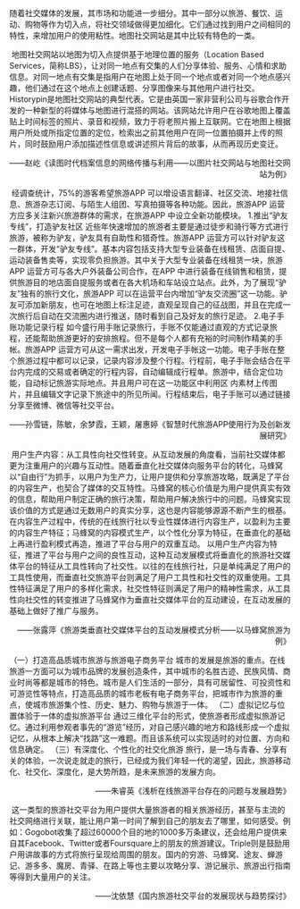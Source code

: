 ​        随着社交媒体的发展，其市场和功能进一步细分。其中一部分以旅游、餐饮、运动、购物等作为切入点，将社交领域做得更加细化。它们通过找到用户之间相同的特性，来增加用户的使用粘性。地图社交网站是其中比较有特色的一类。

​        地图社交网站以地图为切入点提供基于地理位置的服务（Location Based Services，简称LBS），让对同一地点有交集的人们分享体验、服务、心情和求助信息。对同一地点有交集是指用户在地图上处于同一个地点或者对同一个地点感兴趣，他们通过在这个地点上创建话题、分享图像来与其他用户进行社交。
​        Historypin是地图社交网站的典型代表。它是由英国一家非营利公司与谷歌合作开发的一种新型的将媒体与地图进行混搭的网站。该网站允许用户在谷歌地图上覆盖贴上时间标签的照片、录音和视频，致力于将老照片搬上互联网。它在地图上根据用户所处或所指定位置的定位，检索出之前其他用户在同一位置拍摄并上传的照片，同时鼓励用户添加描述性信息或讲述照片背后的故事，从而再现历史变迁。

<p align="right">——赵屹《读图时代档案信息的网络传播与利用——以图片社交网站与地图社交网站为例》</p>
​        经调查统计，75%的游客希望旅游APP 可以增设语言翻译、社区交流、地接社信息、旅游杂志订阅、与陌生人组团、写真拍摄等各种功能。因此，旅游APP 运营方应多关注新兴旅游群体的需求，在旅游APP 中设立全新功能模块。
1.推出“驴友专线”，打造驴友社区
​        近些年快速增加的旅游者主要是通过徒步和骑行等方式进行旅游，被称为驴友，驴友具有自助性和猎奇性。旅游APP 运营方可以针对驴友这一群体，开发“驴友专线”。基本内容包括支持大型专业装备在线租赁、店面自提、运动装备售卖等，实现零负担旅游。其中关于大型专业装备在线租赁一块，旅游APP 运营方可与各大户外装备公司合作，在APP 中进行装备在线销售和租赁，提供旅游目的地店面自提服务或者在各大机场和车站设立站点。此外，为了展现“驴友”独有的旅行文化，旅游APP 可以在运营平台内增加“驴友交流圈”这一功能。驴友可添加新朋友，也可在地图上标注足迹，直观呈现自己的征战图，并且在完成一次旅行后自动在交流圈内进行推送，随时看到自己及好友的旅行足迹。
2.电子手账功能记录行程
​        如今盛行用手账记录旅行，手账不仅能通过直观的方式记录旅程，还能帮助旅游更好的安排旅程。但不是每个人都有充裕的时间制作精美的手帐。旅游APP 运营方可从这一需求出发，开发电子手帐这一功能。电子手账在整个旅游过程中都可以记录，记录内容涉及整个行程。行程前，电子手账会结合在平台内完成的交易或者确定的行程内容，自动编辑成行程单。旅游中，结合定位功能，自动标记旅游实际地点。并且用户可在这一功能区中利用区
内素材上传图片，并且编辑文字记录下旅途中的所见所闻。行程结束后，电子手账可以通过链接分享至微博、微信等社交平台。

<p align="right">——孙雪链，陈敏，余梦霞，王颖，屠惠婷《智慧时代旅游APP使用行为及创新发展研究》</p>
​        用户生产内容：从工具性向社交性转变。从互动发展的角度看，当前社交媒体都更为注重用户的兴趣与互动性。随着垂直化社交媒体向服务平台的转化，马蜂窝以“自由行”为抓手，以用户为生产力，让用户提供和分享旅游攻略，既满足了平台的内容生产，也契合了媒体的交互特性。马蜂窝的核心价值是为用户提供真实有效的信息，帮助用户制定正确的旅行决策，帮助用户解决旅行中的问题。马蜂窝实现该价值的方式是通过无数用户的真实分享，这也是内容能够源源不断产生的根基。在内容生产过程中，传统的在线旅行社以专业性媒体进行内容生产，以盈利为主要的内容生产特征；马蜂窝的内容模式生产，以个性化分享为特征，在垂直化的基础上再进行盈利模式再造，推进了平台与用户的双重互动。
​        以用户生产内容为特征，推进了平台与用户之间的良性互动，这种互动发展模式将垂直化的旅游社交媒体平台的特征从工具性转向了社交性。以往的在线旅行社，只是单纯满足了用户的工具性使用，而垂直社交旅游平台则满足了用户工具性和社交性的双重使用。工具性特征满足了用户的多样化需求，社交性特征则满足了用户的精神性需求，从工具性向社交性的转变推进了马蜂窝作为垂直社交媒体平台的互动建设，在互动发展的基础上做好了推广与服务。

<p align="right">——张露萍《旅游类垂直社交媒体平台的互动发展模式分析——以马蜂窝旅游为例》</p>
（一）打造高品质城市旅游与旅游电子商务平台
        城市的发展是旅游的重点。在线旅游一方面可以为城市品牌的发展创造条件，其中城市的名胜古迹、民族风情、商业时尚等都是城市的特色。城市是人们生活的一部分，具有可居留性、可投资性和可游览性等特点，打造高品质的城市老板有电子商务平台，把城市作为旅游的重点，使城市旅游集个性、历史、魅力、购物与旅游于一体。
（二）虚拟记忆与位置体验于一体的虚拟旅游平台
        通过三维化平台的形式，使旅游者形成虚拟旅游记忆。通过利用参观者事先的“游览”经历，对自己感兴趣的地方和路线形成一个虚拟记忆，从根本上解决“找路”这一难题。而且该系统可以实现适时的对位置、方向和信息确定。
（三）有深度化、个性化的社交化旅游
        旅行，是一场与青春、分享有关的体验，一次说走就走的旅行，已经成为我们年轻一代的渴望，因此，旅游移动化、社交化、深度化，是大势所趋，是未来旅游的发展方向。

<p align="right">——朱睿英《浅析在线旅游平台存在的问题与发展趋势》</p>
​        这一类型的旅游社交平台为用户提供大量旅游者的相关旅游经历，甚至与主流的社交网络进行关联，能让用户第一时间了解到自己的朋友去了哪里，如何感受。例如：Gogobot收集了超过60000个目的地的1000多万条建议，还会给用户提供来自其Facebook、Twitter或者Foursquare上的朋友的旅游建议。Triple则是鼓励用户用讲故事的方式将旅行呈现给周围的朋友。国内的穷游、马蜂窝、途友、蝉游记、游多多、魔房、青驿、在路上等也主要以攻略分享、游记展示、旅游出行指南等得到大量用户的关注。

<p align="right">——沈依慧《国内旅游社交平台的发展现状与趋势探讨》</p>


















